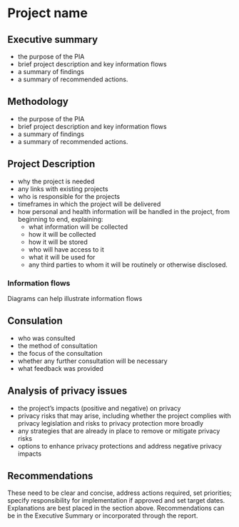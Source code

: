 # Project name

## Executive summary
- the purpose of the PIA
- brief project description and key information flows
- a summary of findings
- a summary of recommended actions.

## Methodology
- the purpose of the PIA
- brief project description and key information flows
- a summary of findings
- a summary of recommended actions.

## Project Description
- why the project is needed
- any links with existing projects
- who is responsible for the projects
- timeframes in which the project will be delivered
- how personal and health information will be handled in the project, from beginning to
end, explaining:
  - what information will be collected
  - how it will be collected
  - how it will be stored
  - who will have access to it
  - what it will be used for
  - any third parties to whom it will be routinely or otherwise disclosed.

### Information flows
Diagrams can help illustrate information flows

## Consulation
- who was consulted
- the method of consultation
- the focus of the consultation
- whether any further consultation will be necessary
- what feedback was provided

## Analysis of privacy issues

- the project’s impacts (positive and negative) on privacy
- privacy risks that may arise, including whether the project complies with privacy legislation and risks to privacy protection more broadly
- any strategies that are already in place to remove or mitigate privacy risks
- options to enhance privacy protections and address negative privacy impacts

## Recommendations

These need to be clear and concise, address actions required, set priorities; specify
responsibility for implementation if approved and set target dates. Explanations are best
placed in the section above. Recommendations can be in the Executive Summary or
incorporated through the report.

